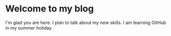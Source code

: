 # Welcome to my blog

I'm glad you are here. I plan to talk about my new skills. I am learning GitHub in my summer holiday. 
